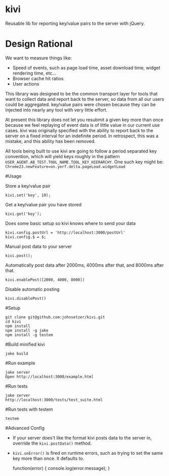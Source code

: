 kivi
====

Reusable lib for reporting key/value pairs to the server with jQuery.

# Design Rational
We want to measure things like:

- Speed of events, such as page load time, asset download time, widget rendering time, etc...
- Browser cache hit ratios
- User actions

This library was designed to be the common transport layer for tools that want to
collect data and report back to the server, so data from all our users could be aggregated. key/value pairs were chosen because they can be injected into nearly any
tool with very little effort. 

At present this library does not let you resubmit a
given key more than once because we feel replaying of event data is of little value in our current use cases. 
kivi was originally specified with the ability to report back to the server on a fixed interval for an indefinite period.  In retrospect, this was a mistake, and this ability has been removed.

All tools being built to use kivi are going to follow
a period separated key convention, which will yield keys roughly in the pattern `USER_AGENT.AB_TEST.TOOL_NAME.TOOL_KEY_HIERARCHY`.
One such key might be: `Chrome23.newFeature=on.yerf.delta.pageLoad.widgetLoad`

#Usage

Store a key/value pair

    kivi.set('key', 10);

Get a key/value pair you have stored

    kivi.get('key');

Does some basic setup so kivi knows where to send your data

    kivi.config.postUrl = 'http://localhost:3000/postUrl'
    kivi.config.$ = $;
    
Manual post data to your server

    kivi.post();

Automatically post data after 2000ms, 4000ms after that, and 8000ms after that.

    kivi.enablePost([2000, 4000, 8000])

Disable automatic posting

    kivi.disablePost()

#Setup

    git clone git@github.com:johnsetzer/kivi.git
    cd kivi
    npm install
    npm install -g jake
    npm install -g testem

#Build minified kivi

    jake build

#Run example

    jake server
    Open http://localhost:3000/example.html

#Run tests

    jake server
    http://localhost:3000/tests/test_suite.html

#Run tests with testem

    testem

#Advanced Config
- If your server does't like the format kivi posts data to the server in, override the `kivi.postData()` method.
- `kivi.onError()` is fired on runtime errors, such as trying to set the same key more than once.  It defaults to.


    function(error) {
        console.log(error.message);
    }
